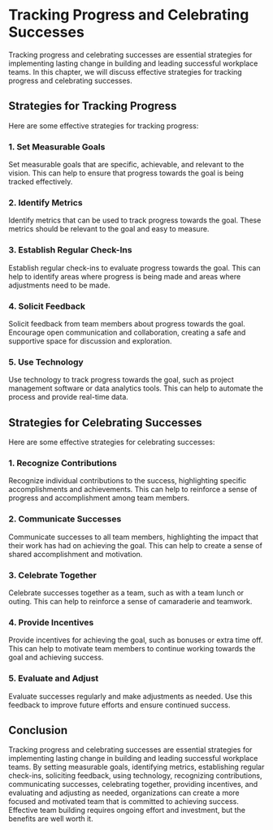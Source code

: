 Tracking Progress and Celebrating Successes
=====================================================================================================

Tracking progress and celebrating successes are essential strategies for implementing lasting change in building and leading successful workplace teams. In this chapter, we will discuss effective strategies for tracking progress and celebrating successes.

Strategies for Tracking Progress
--------------------------------

Here are some effective strategies for tracking progress:

### 1. Set Measurable Goals

Set measurable goals that are specific, achievable, and relevant to the vision. This can help to ensure that progress towards the goal is being tracked effectively.

### 2. Identify Metrics

Identify metrics that can be used to track progress towards the goal. These metrics should be relevant to the goal and easy to measure.

### 3. Establish Regular Check-Ins

Establish regular check-ins to evaluate progress towards the goal. This can help to identify areas where progress is being made and areas where adjustments need to be made.

### 4. Solicit Feedback

Solicit feedback from team members about progress towards the goal. Encourage open communication and collaboration, creating a safe and supportive space for discussion and exploration.

### 5. Use Technology

Use technology to track progress towards the goal, such as project management software or data analytics tools. This can help to automate the process and provide real-time data.

Strategies for Celebrating Successes
------------------------------------

Here are some effective strategies for celebrating successes:

### 1. Recognize Contributions

Recognize individual contributions to the success, highlighting specific accomplishments and achievements. This can help to reinforce a sense of progress and accomplishment among team members.

### 2. Communicate Successes

Communicate successes to all team members, highlighting the impact that their work has had on achieving the goal. This can help to create a sense of shared accomplishment and motivation.

### 3. Celebrate Together

Celebrate successes together as a team, such as with a team lunch or outing. This can help to reinforce a sense of camaraderie and teamwork.

### 4. Provide Incentives

Provide incentives for achieving the goal, such as bonuses or extra time off. This can help to motivate team members to continue working towards the goal and achieving success.

### 5. Evaluate and Adjust

Evaluate successes regularly and make adjustments as needed. Use this feedback to improve future efforts and ensure continued success.

Conclusion
----------

Tracking progress and celebrating successes are essential strategies for implementing lasting change in building and leading successful workplace teams. By setting measurable goals, identifying metrics, establishing regular check-ins, soliciting feedback, using technology, recognizing contributions, communicating successes, celebrating together, providing incentives, and evaluating and adjusting as needed, organizations can create a more focused and motivated team that is committed to achieving success. Effective team building requires ongoing effort and investment, but the benefits are well worth it.

